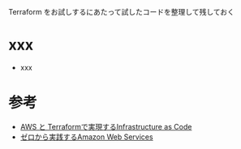Terraform をお試しするにあたって試したコードを整理して残しておく

# xxx

- xxx

# 参考

- [AWS と Terraformで実現するInfrastructure as Code](https://www.udemy.com/course/iac-with-terraform/)
- [ゼロから実践するAmazon Web Services](https://www.udemy.com/course/aws-and-infra/)
